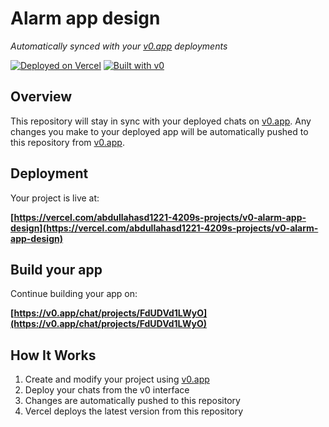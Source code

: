 # Alarm app design

*Automatically synced with your [v0.app](https://v0.app) deployments*

[![Deployed on Vercel](https://img.shields.io/badge/Deployed%20on-Vercel-black?style=for-the-badge&logo=vercel)](https://vercel.com/abdullahasd1221-4209s-projects/v0-alarm-app-design)
[![Built with v0](https://img.shields.io/badge/Built%20with-v0.app-black?style=for-the-badge)](https://v0.app/chat/projects/FdUDVd1LWyO)

## Overview

This repository will stay in sync with your deployed chats on [v0.app](https://v0.app).
Any changes you make to your deployed app will be automatically pushed to this repository from [v0.app](https://v0.app).

## Deployment

Your project is live at:

**[https://vercel.com/abdullahasd1221-4209s-projects/v0-alarm-app-design](https://vercel.com/abdullahasd1221-4209s-projects/v0-alarm-app-design)**

## Build your app

Continue building your app on:

**[https://v0.app/chat/projects/FdUDVd1LWyO](https://v0.app/chat/projects/FdUDVd1LWyO)**

## How It Works

1. Create and modify your project using [v0.app](https://v0.app)
2. Deploy your chats from the v0 interface
3. Changes are automatically pushed to this repository
4. Vercel deploys the latest version from this repository
